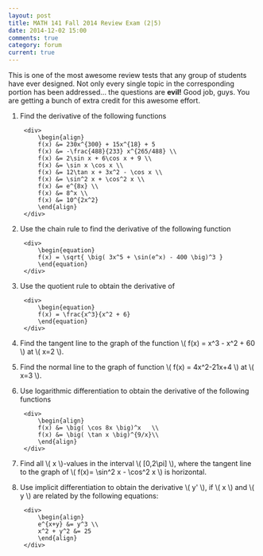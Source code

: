 ```yaml
---
layout: post
title: MATH 141 Fall 2014 Review Exam (2|5)
date: 2014-12-02 15:00
comments: true
category: forum
current: true
---
```


<div class="well">
	This is one of the most awesome review tests that any group of students have ever designed.  Not only every single topic in the corresponding portion has been addressed... the questions are <strong>evil!</strong>   Good job, guys.  You are getting a bunch of extra credit for this awesome effort.
</div>

1. Find the derivative of the following functions

		<div>
			\begin{align}
			f(x) &= 230x^{300} + 15x^{18} + 5
			f(x) &= -\frac{488}{233} x^{265/488} \\
			f(x) &= 2\sin x + 6\cos x + 9 \\
			f(x) &= \sin x \cos x \\
			f(x) &= 12\tan x + 3x^2 - \cos x \\
			f(x) &= \sin^2 x + \cos^2 x \\
			f(x) &= e^{8x} \\
			f(x) &= 8^x \\
			f(x) &= 10^{2x^2}
			\end{align}
		</div>

2. Use the chain rule to find the derivative of the following function

		<div>
			\begin{equation}
			f(x) = \sqrt{ \big( 3x^5 + \sin(e^x) - 400 \big)^3 }	
			\end{equation}
		</div>

3. Use the quotient rule to obtain the derivative of

		<div>
			\begin{equation}
			f(x) = \frac{x^3}{x^2 + 6}	
			\end{equation}
		</div>

4. Find the tangent line to the graph of the function <span>\\( f(x) = x^3 - x^2 + 60 \\)</span> at <span>\\( x=2 \\)</span>.
5. Find the normal line to the graph of function <span>\\( f(x) = 4x^2-21x+4 \\)</span> at <span>\\( x=3 \\)</span>.
6. Use logarithmic differentiation to obtain the derivative of the following functions

		<div>
			\begin{align}
			f(x) &= \big( \cos 8x \big)^x	\\
			f(x) &= \big( \tan x \big)^{9/x}\\
			\end{align}
		</div>

7. Find all <span>\\( x \\)</span>-values in the interval <span>\\( [0,2\pi] \\)</span>, where the tangent line to the graph of <span>\\( f(x)= \sin^2 x - \cos^2 x \\)</span> is horizontal.
8. Use implicit differentiation to obtain the derivative <span>\\( y' \\)</span>, if <span>\\( x \\)</span> and <span>\\( y \\)</span> are related by the following equations:

		<div>
			\begin{align}
			e^{x+y} &= y^3 \\
			x^2 + y^2 &= 25		
			\end{align}
		</div>


		